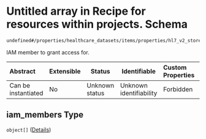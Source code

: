 # Untitled array in Recipe for resources within projects. Schema

```txt
undefined#/properties/healthcare_datasets/items/properties/hl7_v2_stores/items/properties/iam_members
```

IAM member to grant access for.


| Abstract            | Extensible | Status         | Identifiable            | Custom Properties | Additional Properties | Access Restrictions | Defined In                                                              |
| :------------------ | ---------- | -------------- | ----------------------- | :---------------- | --------------------- | ------------------- | ----------------------------------------------------------------------- |
| Can be instantiated | No         | Unknown status | Unknown identifiability | Forbidden         | Allowed               | none                | [resources.schema.json\*](resources.schema.json "open original schema") |

## iam_members Type

`object[]` ([Details](resources-properties-healthcare_datasets-items-properties-hl7_v2_stores-items-properties-iam_members-items.md))
